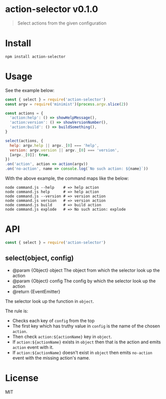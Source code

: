 # action-selector v0.1.0

> Select actions from the given configuration

# Install

    npm install action-selector

# Usage

See the example below:

```js
const { select } = require('action-selector')
const argv = require('minimist')(process.argv.slice(2))

const actions = {
  'action:help': () => showHelpMessage(),
  'action:version': () => showVersionNumber(),
  'action:build': () => buildSomething(),
}

select(actions, {
  help: argv.help || argv._[0] === 'help',
  version: argv.version || argv._[0] === 'version',
  [argv._[0]]: true,
})
.on('action', action => action(argv))
.on('no-action', name => console.log(`No such action: ${name}`))
```

With the above example, the command maps like the below:

```
node command.js --help    # => help action
node command.js help      # => help action
node command.js --version # => version action
node command.js version   # => version action
node command.js build     # => build action
node command.js explode   # => No such action: explode
```

# API

```js
const { select } = require('action-selector')
```

## select(object, config)

- @param {Object} object The object from which the selector look up the action
- @param {Object} config The config by which the selector look up the action
- @return {EventEmitter}

The selector look up the function in `object`.

The rule is:
- Checks each key of `config` from the top
- The first key which has truthy value in `config` is the name of the chosen `action`.
- Then check `action:${actionName}` key in `object`.
- If `action:${actionName}` exists in `object` then that is the action and emits `action` event with it.
- If `action:${actionName}` doesn't exist in `object` then emits `no-action` event with the missing action's name.


# License

MIT
